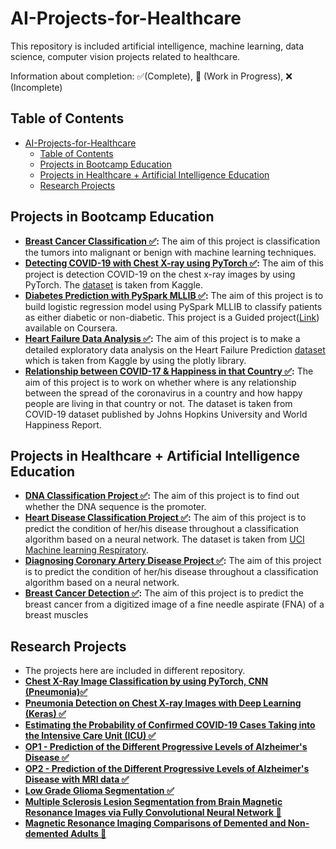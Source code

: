 # AI-Projects-for-Healthcare

This repository is included artificial intelligence, machine learning, data science, computer vision projects related to healthcare.

Information about completion: ✅(Complete), 🚧 (Work in Progress), ❌ (Incomplete)

## Table of Contents

- [AI-Projects-for-Healthcare](#ai-projects-for-healthcare)
  - [Table of Contents](#table-of-contents)
  - [Projects in Bootcamp Education](#projects-in-bootcamp-education)
  - [Projects in Healthcare + Artificial Intelligence Education](#projects-in-healthcare--artificial-intelligence-education)
  - [Research Projects](#research-projects)

## Projects in Bootcamp Education

- **[Breast Cancer Classification ✅](https://github.com/edaaydinea/AI-Projects-for-Healthcare/blob/master/Breast%20Cancer%20Classification/%20Breast_Cancer_Classification.ipynb):** The aim of this project is classification the tumors into malignant or benign with machine learning techniques.
- **[Detecting COVID-19 with Chest X-ray using PyTorch ✅](https://github.com/edaaydinea/AI-Projects-for-Healthcare/blo/731619a7f8e041059d15832d56c1ca1df540a221/Detecting%20COVID-19%20with%20Chest%20X-Ray%20using%20PyTorch/Detecting%20COVID-19%20with%20Chest%20X-Ray%20using%20PyTorch.ipynb):** The aim of this project is detection
  COVID-19 on the chest x-ray images by using PyTorch. The [dataset](https://www.kaggle.com/datasets/tawsifurrahman/covid19-radiography-database) is taken from Kaggle.
- **[Diabetes Prediction with PySpark MLLIB ✅](https://github.com/edaaydinea/AI-Projects-for-Healthcare/blob/731619a7f8e041059d15832d56c1ca1df540a221/Diabetes%20Prediction%20With%20Pyspark%20MLLIB/Diabetes_Prediction.ipynb):** The aim of this project is to build logistic regression model using PySpark MLLIB
  to classify patients as either diabetic or non-diabetic. This project is a Guided project([Link](https://www.coursera.org/projects/diabetes-prediction-with-pyspark-mllib)) available on Coursera.
- **[Heart Failure Data Analysis ✅](https://jovian.ai/edaaydinea/health-failure-prediction):** The aim of this project is to make a detailed exploratory data analysis on the Heart Failure Prediction [dataset](https://www.kaggle.com/datasets/andrewmvd/heart-failure-clinical-data) which is taken from Kaggle by using the plotly library.
- **[Relationship between COVID-17 & Happiness in that Country ✅](https://github.com/edaaydinea/AI-Projects-for-Healthcare/blob/master/Relationship%20between%20COVID-19%20%20%26%20Happiness%20in%20that%20Country/covid19%20data%20analysis%20notebook.ipynb):** The aim of this project is to work on whether
  where is any relationship between the spread of the coronavirus in a country and how happy people are living in
  that country or not. The dataset is taken from COVID-19 dataset published by Johns Hopkins University and World
  Happiness Report.

## Projects in Healthcare + Artificial Intelligence Education

- **[DNA Classification Project ✅](https://github.com/edaaydinea/AI-Projects-for-Healthcare/blob/master/DNA%20Classification%20Project/DNA%20Classification.ipynb):** The aim of this project is to find out whether the DNA sequence is the promoter.
- **[Heart Disease Classification Project ✅](https://github.com/edaaydinea/AI-Projects-for-Healthcare/blob/master/Heart%20Disease%20Classification%20Project/Heart%20Disease%20Classification.ipynb):** The aim of this project is to predict  the condition of her/his disease throughout a classification algorithm based on a neural network. The dataset is taken from [UCI Machine learning Respiratory](https://archive.ics.uci.edu/ml/datasets/Heart+Disease).
- **[Diagnosing Coronary Artery Disease Project ✅](https://github.com/edaaydinea/AI-Projects-for-Healthcare/blob/master/Diagnosing%20Coronary%20Artery%20Disease%20Project/Diagnosing%20Coronary%20Artery%20Disease.ipynb):** The aim of this project is to predict the condition of her/his disease throughout a classification algorithm based on a neural network.
- **[Breast Cancer Detection ✅](https://github.com/edaaydinea/AI-Projects-for-Healthcare/blob/master/Breast%20Cancer%20Detection/Breast_Cancer_Detection.ipynb):** The aim of this project is to predict the breast cancer from a digitized image of a fine needle aspirate (FNA) of a breast muscles

## Research Projects

- The projects here are included in different repository.
- **[Chest X-Ray Image Classification by using PyTorch, CNN (Pneumonia)✅](https://github.com/edaaydinea/Chest-Xray-Image-Classification-by-using-PyTorch-CNN)**
- **[Pneumonia Detection on Chest X-ray Images with Deep Learning (Keras) ✅](<https://github.com/edaaydinea/Pneumonia-Detection-on-Chest-Xray-Images-with-Deep-Leaning>)**
- **[Estimating the Probability of Confirmed COVID-19 Cases Taking into the Intensive Care Unit (ICU) ✅](<https://github.com/edaaydinea/Estimating-the-Probability-of-Confirmed-COVID-19-Cases-Taking-into-the-Intensive-Care-Unit-ICU>)**
- **[OP1 - Prediction of the Different Progressive Levels of Alzheimer's Disease ✅](<https://github.com/edaaydinea/OP1-Prediction-of-the-Different-Progressive-Levels-of-Alzheimer-s-Disease>)**
- **[OP2 - Prediction of the Different Progressive Levels of Alzheimer's Disease with MRI data ✅](<https://github.com/edaaydinea/OP2-Prediction-of-the-Different-Progressive-Levels-of-Alzheimer-s-Disease-with-MRI-data>)**
- **[Low Grade Glioma Segmentation ✅](<https://github.com/edaaydinea/Low-Grade-Glioma-Segmentation>)**
- **[Multiple Sclerosis Lesion Segmentation from Brain Magnetic Resonance Images via Fully Convolutional Neural Network 🚧](<https://github.com/edaaydinea/Multiple-Sclerosis-Lesion-Segmentation-from-Brain-Magnetic-Resonance-Images-via-Fully-Convolutional>)**
- **[Magnetic Resonance Imaging Comparisons of Demented and Non-demented Adults 🚧](<https://github.com/edaaydinea/Magnetic-Resonance-Imaging-Comparisons-of-Demented-and-Non-demented-Adults>)**
